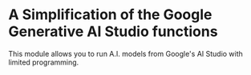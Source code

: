 # A Simplification of the Google Generative AI Studio functions
This module allows you to run A.I. models from Google's AI Studio with limited programming.